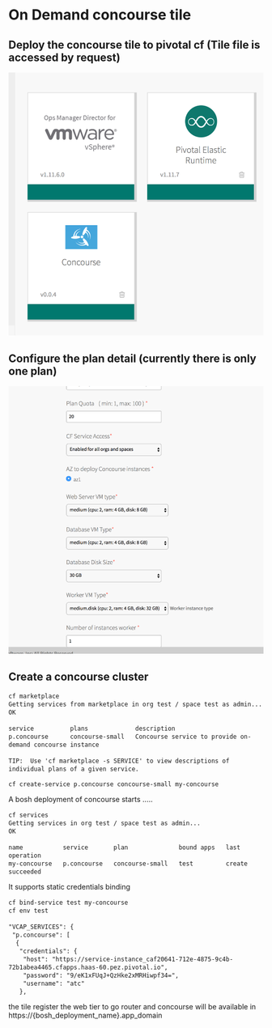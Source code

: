 # On Demand concourse tile


## Deploy the concourse tile to pivotal cf (Tile file is accessed by request)

![Deploy](./images/deploy.png)

## Configure the plan detail (currently there is only one plan)

![Configure](./images/configure.png)


## Create a concourse cluster

```
cf marketplace
Getting services from marketplace in org test / space test as admin...
OK

service          plans             description
p.concourse      concourse-small   Concourse service to provide on-demand concourse instance

TIP:  Use 'cf marketplace -s SERVICE' to view descriptions of individual plans of a given service.
```

```
cf create-service p.concourse concourse-small my-concourse
```

A bosh deployment of concourse starts .....

```
cf services
Getting services in org test / space test as admin...
OK

name           service       plan              bound apps   last operation
my-concourse   p.concourse   concourse-small   test         create succeeded
```

It supports static credentials binding

```
cf bind-service test my-concourse
cf env test

"VCAP_SERVICES": {
 "p.concourse": [
  {
   "credentials": {
    "host": "https://service-instance_caf20641-712e-4875-9c4b-72b1abea4465.cfapps.haas-60.pez.pivotal.io",
    "password": "9/eK1xFUqJ+QzHke2xMRHiwpf34=",
    "username": "atc"
   },
```

the tile register the web tier to go router and concourse will be available in https://{bosh_deployment_name}.app_domain

